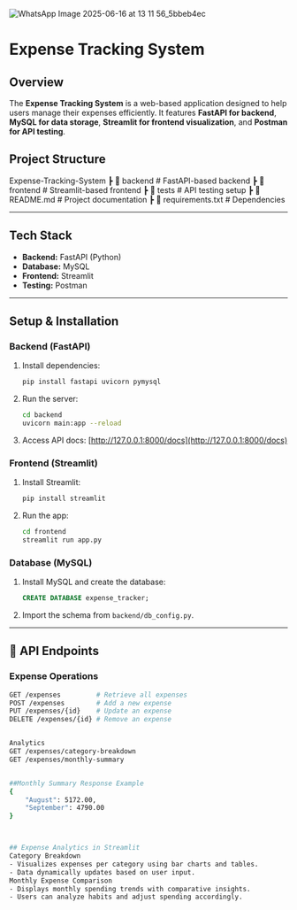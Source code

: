 ![WhatsApp Image 2025-06-16 at 13 11 56_5bbeb4ec](https://github.com/user-attachments/assets/0b97f383-9a16-436b-9012-569a056ce470)

# Expense Tracking System

## Overview
The **Expense Tracking System** is a web-based application designed to help users manage their expenses efficiently. It features **FastAPI for backend**, **MySQL for data storage**, **Streamlit for frontend visualization**, and **Postman for API testing**.

## Project Structure
 Expense-Tracking-System ┣ 📂 backend      # FastAPI-based backend ┣ 📂 frontend     # Streamlit-based frontend ┣ 📂 tests        # API testing setup ┣ 📜 README.md    # Project documentation ┣ 📜 requirements.txt # Dependencies

---

## Tech Stack
- **Backend:** FastAPI (Python)
- **Database:** MySQL
- **Frontend:** Streamlit
- **Testing:** Postman

---

##  Setup & Installation

### **Backend (FastAPI)**
1. Install dependencies:
    ```bash
    pip install fastapi uvicorn pymysql
    ```
2. Run the server:
    ```bash
    cd backend
    uvicorn main:app --reload
    ```
3. Access API docs: [http://127.0.0.1:8000/docs](http://127.0.0.1:8000/docs)

### **Frontend (Streamlit)**
1. Install Streamlit:
    ```bash
    pip install streamlit
    ```
2. Run the app:
    ```bash
    cd frontend
    streamlit run app.py
    ```

### **Database (MySQL)**
1. Install MySQL and create the database:
    ```sql
    CREATE DATABASE expense_tracker;
    ```
2. Import the schema from `backend/db_config.py`.

---

## 🔌 API Endpoints
### **Expense Operations**
```bash
GET /expenses         # Retrieve all expenses
POST /expenses        # Add a new expense
PUT /expenses/{id}    # Update an expense
DELETE /expenses/{id} # Remove an expense


Analytics
GET /expenses/category-breakdown
GET /expenses/monthly-summary


##Monthly Summary Response Example
{
    "August": 5172.00,
    "September": 4790.00
}



## Expense Analytics in Streamlit
Category Breakdown
- Visualizes expenses per category using bar charts and tables.
- Data dynamically updates based on user input.
Monthly Expense Comparison
- Displays monthly spending trends with comparative insights.
- Users can analyze habits and adjust spending accordingly.






